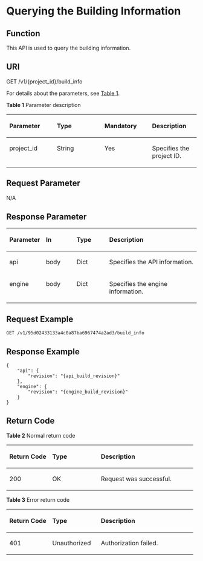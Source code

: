 # Querying the Building Information<a name="EN-US_TOPIC_0084581314"></a>

## Function<a name="en-us_topic_0057973151_section36500993"></a>

This API is used to query the building information.

## URI<a name="en-us_topic_0057973151_section60073487"></a>

GET /v1/\{project\_id\}/build\_info

For details about the parameters, see  [Table 1](#table1759528275).

**Table  1**  Parameter description

<a name="table1759528275"></a>
<table><thead align="left"><tr id="row26011272716"><th class="cellrowborder" valign="top" width="25%" id="mcps1.2.5.1.1"><p id="p17762534144716"><a name="p17762534144716"></a><a name="p17762534144716"></a><strong id="b33553211349"><a name="b33553211349"></a><a name="b33553211349"></a>Parameter</strong></p>
</th>
<th class="cellrowborder" valign="top" width="25%" id="mcps1.2.5.1.2"><p id="p376433420478"><a name="p376433420478"></a><a name="p376433420478"></a><strong id="b9409142213417"><a name="b9409142213417"></a><a name="b9409142213417"></a>Type</strong></p>
</th>
<th class="cellrowborder" valign="top" width="25%" id="mcps1.2.5.1.3"><p id="p15766123474714"><a name="p15766123474714"></a><a name="p15766123474714"></a><strong id="b72321323153410"><a name="b72321323153410"></a><a name="b72321323153410"></a>Mandatory</strong></p>
</th>
<th class="cellrowborder" valign="top" width="25%" id="mcps1.2.5.1.4"><p id="p147683349474"><a name="p147683349474"></a><a name="p147683349474"></a><strong id="b19371124173410"><a name="b19371124173410"></a><a name="b19371124173410"></a>Description</strong></p>
</th>
</tr>
</thead>
<tbody><tr id="row10601725277"><td class="cellrowborder" valign="top" width="25%" headers="mcps1.2.5.1.1 "><p id="p1765464961019"><a name="p1765464961019"></a><a name="p1765464961019"></a>project_id</p>
</td>
<td class="cellrowborder" valign="top" width="25%" headers="mcps1.2.5.1.2 "><p id="p0655184916104"><a name="p0655184916104"></a><a name="p0655184916104"></a>String</p>
</td>
<td class="cellrowborder" valign="top" width="25%" headers="mcps1.2.5.1.3 "><p id="p865694971017"><a name="p865694971017"></a><a name="p865694971017"></a>Yes</p>
</td>
<td class="cellrowborder" valign="top" width="25%" headers="mcps1.2.5.1.4 "><p id="p13658144921010"><a name="p13658144921010"></a><a name="p13658144921010"></a>Specifies the project ID.</p>
</td>
</tr>
</tbody>
</table>

## Request Parameter<a name="en-us_topic_0057973151_section3790475"></a>

N/A

## Response Parameter<a name="en-us_topic_0057973151_section34114278"></a>

<a name="en-us_topic_0057973151_table63619552"></a>
<table><thead align="left"><tr id="en-us_topic_0057973151_row33690117"><th class="cellrowborder" valign="top" width="16.470000000000002%" id="mcps1.1.5.1.1"><p id="p13701251185014"><a name="p13701251185014"></a><a name="p13701251185014"></a><strong id="b9346153311342"><a name="b9346153311342"></a><a name="b9346153311342"></a>Parameter</strong></p>
</th>
<th class="cellrowborder" valign="top" width="16.470000000000002%" id="mcps1.1.5.1.2"><p id="p13704145119507"><a name="p13704145119507"></a><a name="p13704145119507"></a><strong id="b4415434133414"><a name="b4415434133414"></a><a name="b4415434133414"></a>In</strong></p>
</th>
<th class="cellrowborder" valign="top" width="17.65%" id="mcps1.1.5.1.3"><p id="p3705151185017"><a name="p3705151185017"></a><a name="p3705151185017"></a><strong id="b17332203503416"><a name="b17332203503416"></a><a name="b17332203503416"></a>Type</strong></p>
</th>
<th class="cellrowborder" valign="top" width="49.41%" id="mcps1.1.5.1.4"><p id="p1371214511507"><a name="p1371214511507"></a><a name="p1371214511507"></a><strong id="b11218183613344"><a name="b11218183613344"></a><a name="b11218183613344"></a>Description</strong></p>
</th>
</tr>
</thead>
<tbody><tr id="en-us_topic_0057973151_row50452473"><td class="cellrowborder" valign="top" width="16.470000000000002%" headers="mcps1.1.5.1.1 "><p id="en-us_topic_0057973151_p60118549"><a name="en-us_topic_0057973151_p60118549"></a><a name="en-us_topic_0057973151_p60118549"></a>api</p>
</td>
<td class="cellrowborder" valign="top" width="16.470000000000002%" headers="mcps1.1.5.1.2 "><p id="p87428544215"><a name="p87428544215"></a><a name="p87428544215"></a>body</p>
</td>
<td class="cellrowborder" valign="top" width="17.65%" headers="mcps1.1.5.1.3 "><p id="en-us_topic_0057973151_p37764268"><a name="en-us_topic_0057973151_p37764268"></a><a name="en-us_topic_0057973151_p37764268"></a>Dict</p>
</td>
<td class="cellrowborder" valign="top" width="49.41%" headers="mcps1.1.5.1.4 "><p id="en-us_topic_0057973151_p5441393"><a name="en-us_topic_0057973151_p5441393"></a><a name="en-us_topic_0057973151_p5441393"></a>Specifies the API information.</p>
</td>
</tr>
<tr id="en-us_topic_0057973151_row48972542"><td class="cellrowborder" valign="top" width="16.470000000000002%" headers="mcps1.1.5.1.1 "><p id="en-us_topic_0057973151_p7352932"><a name="en-us_topic_0057973151_p7352932"></a><a name="en-us_topic_0057973151_p7352932"></a>engine</p>
</td>
<td class="cellrowborder" valign="top" width="16.470000000000002%" headers="mcps1.1.5.1.2 "><p id="p177421853423"><a name="p177421853423"></a><a name="p177421853423"></a>body</p>
</td>
<td class="cellrowborder" valign="top" width="17.65%" headers="mcps1.1.5.1.3 "><p id="en-us_topic_0057973151_p58716619"><a name="en-us_topic_0057973151_p58716619"></a><a name="en-us_topic_0057973151_p58716619"></a>Dict</p>
</td>
<td class="cellrowborder" valign="top" width="49.41%" headers="mcps1.1.5.1.4 "><p id="en-us_topic_0057973151_p34860474"><a name="en-us_topic_0057973151_p34860474"></a><a name="en-us_topic_0057973151_p34860474"></a>Specifies the engine information.</p>
</td>
</tr>
</tbody>
</table>

## Request Example<a name="en-us_topic_0057973151_section38593049"></a>

```
GET /v1/95d02433133a4c0a87ba6967474a2ad3/build_info
```

## Response Example<a name="en-us_topic_0057973151_section11793125"></a>

```
{
    "api": {
        "revision": "{api_build_revision}"
    },
    "engine": {
        "revision": "{engine_build_revision}"
    }
}
```

## **Return Code**<a name="en-us_topic_0057973151_section39029268"></a>

**Table  2**  Normal return code

<a name="table01411862119"></a>
<table><thead align="left"><tr id="en-us_topic_0084581285_en-us_topic_0057973117_row42419326194057"><th class="cellrowborder" valign="top" width="23%" id="mcps1.2.4.1.1"><p id="en-us_topic_0084581285_en-us_topic_0057973117_p13413377194057"><a name="en-us_topic_0084581285_en-us_topic_0057973117_p13413377194057"></a><a name="en-us_topic_0084581285_en-us_topic_0057973117_p13413377194057"></a><strong id="en-us_topic_0084581285_b14910172512114"><a name="en-us_topic_0084581285_b14910172512114"></a><a name="en-us_topic_0084581285_b14910172512114"></a>Return Code</strong></p>
</th>
<th class="cellrowborder" valign="top" width="26%" id="mcps1.2.4.1.2"><p id="en-us_topic_0084581285_en-us_topic_0057973117_p12741761194057"><a name="en-us_topic_0084581285_en-us_topic_0057973117_p12741761194057"></a><a name="en-us_topic_0084581285_en-us_topic_0057973117_p12741761194057"></a><strong id="en-us_topic_0084581285_en-us_topic_0057973140_b84235270615814_1"><a name="en-us_topic_0084581285_en-us_topic_0057973140_b84235270615814_1"></a><a name="en-us_topic_0084581285_en-us_topic_0057973140_b84235270615814_1"></a>Type</strong></p>
</th>
<th class="cellrowborder" valign="top" width="51%" id="mcps1.2.4.1.3"><p id="en-us_topic_0084581285_en-us_topic_0057973117_p25449701194057"><a name="en-us_topic_0084581285_en-us_topic_0057973117_p25449701194057"></a><a name="en-us_topic_0084581285_en-us_topic_0057973117_p25449701194057"></a><strong id="en-us_topic_0084581285_en-us_topic_0057973140_b842352706193020"><a name="en-us_topic_0084581285_en-us_topic_0057973140_b842352706193020"></a><a name="en-us_topic_0084581285_en-us_topic_0057973140_b842352706193020"></a>Description</strong></p>
</th>
</tr>
</thead>
<tbody><tr id="en-us_topic_0084581285_en-us_topic_0057973117_row48159894194057"><td class="cellrowborder" valign="top" width="23%" headers="mcps1.2.4.1.1 "><p id="en-us_topic_0084581285_en-us_topic_0057973117_p8637307194057"><a name="en-us_topic_0084581285_en-us_topic_0057973117_p8637307194057"></a><a name="en-us_topic_0084581285_en-us_topic_0057973117_p8637307194057"></a>200</p>
</td>
<td class="cellrowborder" valign="top" width="26%" headers="mcps1.2.4.1.2 "><p id="en-us_topic_0084581285_en-us_topic_0057973117_p28533244194057"><a name="en-us_topic_0084581285_en-us_topic_0057973117_p28533244194057"></a><a name="en-us_topic_0084581285_en-us_topic_0057973117_p28533244194057"></a>OK</p>
</td>
<td class="cellrowborder" valign="top" width="51%" headers="mcps1.2.4.1.3 "><p id="en-us_topic_0084581285_en-us_topic_0057973117_p29491459194057"><a name="en-us_topic_0084581285_en-us_topic_0057973117_p29491459194057"></a><a name="en-us_topic_0084581285_en-us_topic_0057973117_p29491459194057"></a>Request was successful.</p>
</td>
</tr>
</tbody>
</table>

**Table  3**  Error return code

<a name="table19512103414"></a>
<table><thead align="left"><tr id="row16955110342"><th class="cellrowborder" valign="top" width="23%" id="mcps1.2.4.1.1"><p id="p129561510144"><a name="p129561510144"></a><a name="p129561510144"></a><strong id="b1754611012356"><a name="b1754611012356"></a><a name="b1754611012356"></a>Return Code</strong></p>
</th>
<th class="cellrowborder" valign="top" width="26%" id="mcps1.2.4.1.2"><p id="p4959810444"><a name="p4959810444"></a><a name="p4959810444"></a><strong id="b14523141133514"><a name="b14523141133514"></a><a name="b14523141133514"></a>Type</strong></p>
</th>
<th class="cellrowborder" valign="top" width="51%" id="mcps1.2.4.1.3"><p id="p9959161020418"><a name="p9959161020418"></a><a name="p9959161020418"></a><strong id="b17343131218354"><a name="b17343131218354"></a><a name="b17343131218354"></a>Description</strong></p>
</th>
</tr>
</thead>
<tbody><tr id="row181330274199"><td class="cellrowborder" valign="top" width="23%" headers="mcps1.2.4.1.1 "><p id="p18134027201912"><a name="p18134027201912"></a><a name="p18134027201912"></a>401</p>
</td>
<td class="cellrowborder" valign="top" width="26%" headers="mcps1.2.4.1.2 "><p id="p1713419274191"><a name="p1713419274191"></a><a name="p1713419274191"></a>Unauthorized</p>
</td>
<td class="cellrowborder" valign="top" width="51%" headers="mcps1.2.4.1.3 "><p id="p11134162718196"><a name="p11134162718196"></a><a name="p11134162718196"></a>Authorization failed.</p>
</td>
</tr>
</tbody>
</table>

